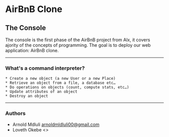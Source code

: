 # AirBnB Clone
## The Console
The console is the first phase of the AirBnB project from Alx, it covers ajority of the concepts of programming. The goal is to deploy our web application: AirBnB clone.
***
### What's a command interpreter?
    * Create a new object (a new User or a new Place)
    * Retrieve an object from a file, a database etc…
    * Do operations on objects (count, compute stats, etc…)
    * Update attributes of an object
    * Destroy an object
***
### Authors
* Arnold Mdluli <arnoldmldluli00@gmail.com>
* Loveth Okebe <>
